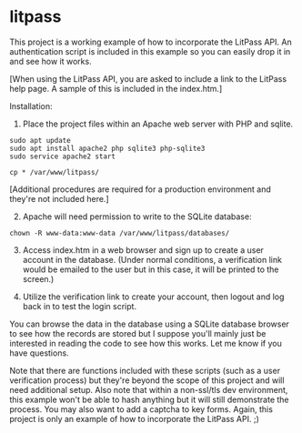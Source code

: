# litpass
This project is a working example of how to incorporate the LitPass API. An authentication script is included in this example so you can easily drop it in and see how it works.

[When using the LitPass API, you are asked to include a link to the LitPass help page. A sample of this is included in the index.htm.]

Installation:
1. Place the project files within an Apache web server with PHP and sqlite.

```
sudo apt update
sudo apt install apache2 php sqlite3 php-sqlite3
sudo service apache2 start

cp * /var/www/litpass/
```

[Additional procedures are required for a production environment and they're not included here.]

2. Apache will need permission to write to the SQLite database:

```
chown -R www-data:www-data /var/www/litpass/databases/
```

3. Access index.htm in a web browser and sign up to create a user account in the database. (Under normal conditions, a verification link would be emailed to the user but in this case, it will be printed to the screen.)

4. Utilize the verification link to create your account, then logout and log back in to test the login script.

You can browse the data in the database using a SQLite database browser to see how the records are stored but I suppose you'll mainly just be interested in reading the code to see how this works. Let me know if you have questions.

Note that there are functions included with these scripts (such as a user verification process) but they're beyond the scope of this project and will need additional setup. Also note that within a non-ssl/tls dev environment, this example won't be able to hash anything but it will still demonstrate the process. You may also want to add a captcha to key forms. Again, this project is only an example of how to incorporate the LitPass API. ;)
